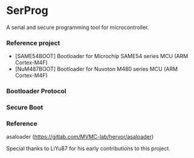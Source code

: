 # SerProg
A serial and secure programming tool for microcontroller.

### Reference project
- [SAME54BOOT]
  Bootloader for Microchip SAME54 series MCU (ARM Cortex-M4F)
- [NuM487BOOT]
  Bootloader for Nuvoton M480 series MCU (ARM Cortex-M4F)

### Bootloader Protocol

### Secure Boot

### Reference
asaloader (https://gitlab.com/MVMC-lab/hervor/asaloader)

Special thanks to LiYu87 for his early contributions to this project.
